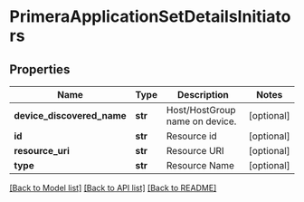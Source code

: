 # PrimeraApplicationSetDetailsInitiators

## Properties
Name | Type | Description | Notes
------------ | ------------- | ------------- | -------------
**device_discovered_name** | **str** | Host/HostGroup name on device. | [optional] 
**id** | **str** | Resource id | [optional] 
**resource_uri** | **str** | Resource URI | [optional] 
**type** | **str** | Resource Name | [optional] 

[[Back to Model list]](../README.md#documentation-for-models) [[Back to API list]](../README.md#documentation-for-api-endpoints) [[Back to README]](../README.md)


